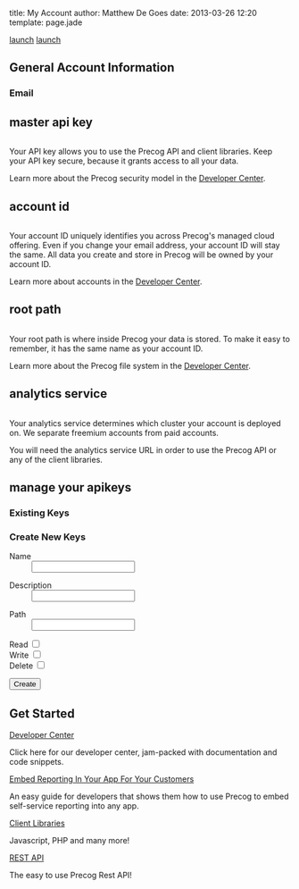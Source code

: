title: My Account
author: Matthew De Goes
date: 2013-03-26 12:20
template: page.jade

<div class="two-columns">
    <div id="precog-account-details">
        <div id="products-links">
            <a class="product-link-labcoat"  href="https://labcoat.precog.com" target="_blank"><span>launch</span></a>
            <a class="product-link-reportgrid"  href="http://builder.reportgrid.com" target="_blank"><span>launch</span></a>
            <div class="clear-left">
            </div>
        </div>
        <h2>General Account Information</h2>
        <h3>Email</h3>
        <div id="account-email" class="dark-background">
            <h3></h3>
        </div>
        <h2>master api key</h2>
        <pre id="account-apikey"></pre>
        <p>Your API key allows you to use the Precog API and client libraries. Keep your API key secure, because it grants access to all your data.</p>
        <p>Learn more about the Precog security model in the <a href="/developers">Developer Center</a>.</p>
        <h2>account id</h2>
        <pre id="account-id"></pre>
        <p>Your account ID uniquely identifies you across Precog's managed cloud offering. Even if you change your email address, your account ID will stay the same. All data you create and store in Precog will be owned by your account ID.</p>
        <p>Learn more about accounts in the <a href="/developers">Developer Center</a>.</p>
        <h2>root path</h2>
        <pre id="account-basepath"></pre>
        <p>Your root path is where inside Precog your data is stored. To make it easy to remember, it has the same name as your account ID.</p>
        <p>Learn more about the Precog file system in the <a href="/developers">Developer Center</a>.</p>
        <h2>analytics service</h2>
        <pre id="account-analyticsservice"></pre>
        <p>Your analytics service determines which cluster your account is deployed on. We separate freemium accounts from paid accounts.</p>
        <p>You will need the analytics service URL in order to use the Precog API or any of the client libraries.</p>
        <h2>manage your apikeys</h2>
        <div id="current-api-keys">
        <h3>Existing Keys</h3>
        <dl>
        </dl>
        </div>
        <h3>Create New Keys</h3>
        <form id="precog-create-apikey" class="precog-account-form-full" method="post">
            <dl class="two-columns">
                <dt>
                    <label for="form-name">Name</label>
                </dt>
                <dd>
                    <input type="text" id="form-name" name="form-path">
                </dd>
            </dl>
            <dl class="two-columns">
                <dt>
                    <label for="form-description">Description</label>
                </dt>
                <dd>
                    <input type="text" id="form-description" name="form-path">
                </dd>
            </dl>
            <dl class="clear-left"></dl>
            <dl>
                <dt>
                    <label for="form-path">Path</label>
                </dt>
                <dd>
                    <input type="text" id="form-path" name="form-path">
                </dd>
            </dl>
            <dl>
                <dt class="form-radio">
                    <label for="form-grants-read">Read</label>
                    <input type="checkbox" id="form-grants-read" name="form-grants" value="read">
                </dt>
                <dt class="form-radio">
                    <label for="form-grants-write">Write</label>
                    <input type="checkbox" id="form-grants-write" name="form-grants" value="write">
                </dt>
                <dt class="form-radio">
                    <label for="form-grants-delete">Delete</label>
                    <input type="checkbox" id="form-grants-delete" name="form-grants" value="delete">
                </dt>
                <dt class="clear-left"></dt>
            </dl>
            <input class="button small-button red-background" type="submit" value="Create">
        </form>
    </div>
</div>
<div class="two-columns-end">
    <div class="dark-background">
        <h2>Get Started</h2>
        <a href="/developers/">Developer Center</a>
        <p>Click here for our developer center, jam-packed with documentation and code snippets.</p>
        <a href="/developers/how-tos/embed-reporting/">Embed Reporting In Your App For Your Customers</a>
        <p>An easy guide for developers that shows them how to use Precog to embed self-service reporting into any app.</p>
        <a href="/developers/client-libraries/">Client Libraries</a>
        <p>Javascript, PHP and many more!</p>
        <a href="/developers/rest-apis/accounts/">REST API</a>
        <p>The easy to use Precog Rest API!</p>
    </div>
</div>
<div class="clear-left">
</div>